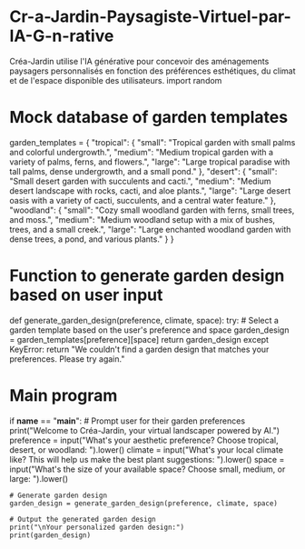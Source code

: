 # Cr-a-Jardin-Paysagiste-Virtuel-par-IA-G-n-rative
Créa-Jardin utilise l'IA générative pour concevoir des aménagements paysagers personnalisés en fonction des préférences esthétiques, du climat et de l'espace disponible des utilisateurs.
import random

# Mock database of garden templates
garden_templates = {
    "tropical": {
        "small": "Tropical garden with small palms and colorful undergrowth.",
        "medium": "Medium tropical garden with a variety of palms, ferns, and flowers.",
        "large": "Large tropical paradise with tall palms, dense undergrowth, and a small pond."
    },
    "desert": {
        "small": "Small desert garden with succulents and cacti.",
        "medium": "Medium desert landscape with rocks, cacti, and aloe plants.",
        "large": "Large desert oasis with a variety of cacti, succulents, and a central water feature."
    },
    "woodland": {
        "small": "Cozy small woodland garden with ferns, small trees, and moss.",
        "medium": "Medium woodland setup with a mix of bushes, trees, and a small creek.",
        "large": "Large enchanted woodland garden with dense trees, a pond, and various plants."
    }
}

# Function to generate garden design based on user input
def generate_garden_design(preference, climate, space):
    try:
        # Select a garden template based on the user's preference and space
        garden_design = garden_templates[preference][space]
        return garden_design
    except KeyError:
        return "We couldn't find a garden design that matches your preferences. Please try again."

# Main program
if __name__ == "__main__":
    # Prompt user for their garden preferences
    print("Welcome to Créa-Jardin, your virtual landscaper powered by AI.")
    preference = input("What's your aesthetic preference? Choose tropical, desert, or woodland: ").lower()
    climate = input("What's your local climate like? This will help us make the best plant suggestions: ").lower()
    space = input("What's the size of your available space? Choose small, medium, or large: ").lower()

    # Generate garden design
    garden_design = generate_garden_design(preference, climate, space)

    # Output the generated garden design
    print("\nYour personalized garden design:")
    print(garden_design)
